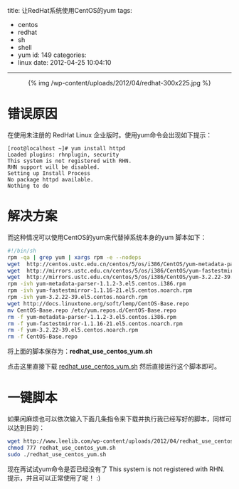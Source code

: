 title: 让RedHat系统使用CentOS的yum
tags:
  - centos
  - redhat
  - sh
  - shell
  - yum
id: 149
categories:
  - linux
date: 2012-04-25 10:04:10
---

<center>{% img /wp-content/uploads/2012/04/redhat-300x225.jpg %}</center>

# 错误原因
在使用未注册的 RedHat Linux 企业版时。使用yum命令会出现如下提示：
```shell
[root@localhost ~]# yum install httpd
Loaded plugins: rhnplugin, security  
This system is not registered with RHN.  
RHN support will be disabled.  
Setting up Install Process  
No package httpd available.  
Nothing to do
```

# 解决方案
而这种情况可以使用CentOS的yum来代替掉系统本身的yum
脚本如下：
```bash
#!/bin/sh  
rpm -qa | grep yum | xargs rpm -e --nodeps  
wget  http://centos.ustc.edu.cn/centos/5/os/i386/CentOS/yum-metadata-parser-1.1.2-3.el5.centos.i386.rpm  
wget  http://mirrors.ustc.edu.cn/centos/5/os/i386/CentOS/yum-fastestmirror-1.1.16-21.el5.centos.noarch.rpm  
wget  http://mirrors.ustc.edu.cn/centos/5/os/i386/CentOS/yum-3.2.22-39.el5.centos.noarch.rpm  
rpm -ivh yum-metadata-parser-1.1.2-3.el5.centos.i386.rpm  
rpm -ivh yum-fastestmirror-1.1.16-21.el5.centos.noarch.rpm  
rpm -ivh yum-3.2.22-39.el5.centos.noarch.rpm  
wget http://docs.linuxtone.org/soft/lemp/CentOS-Base.repo  
mv CentOS-Base.repo /etc/yum.repos.d/CentOS-Base.repo  
rm -f yum-metadata-parser-1.1.2-3.el5.centos.i386.rpm  
rm -f yum-fastestmirror-1.1.16-21.el5.centos.noarch.rpm  
rm -f yum-3.2.22-39.el5.centos.noarch.rpm  
rm -f CentOS-Base.repo
```
将上面的脚本保存为：**redhat_use_centos_yum.sh**

点击这里直接下载 [redhat_use_centos_yum.sh](/wp-content/uploads/2012/04/redhat_use_centos_yum.sh)
然后直接运行这个脚本即可。

# 一键脚本
如果闲麻烦也可以依次输入下面几条指令来下载并执行我已经写好的脚本，同样可以达到目的：
```bash
wget http://www.leelib.com/wp-content/uploads/2012/04/redhat_use_centos_yum.sh
chmod 777 redhat_use_centos_yum.sh
sudo ./redhat_use_centos_yum.sh
```
现在再试试yum命令是否已经没有了 This system is not registered with RHN. 提示，并且可以正常使用了呢！ :)
